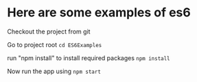 # Here are some examples of es6

Checkout the project from git

Go to project root
```cd ES6Examples```

run "npm install" to install required packages
```npm install```

Now run the app using
```npm start```

